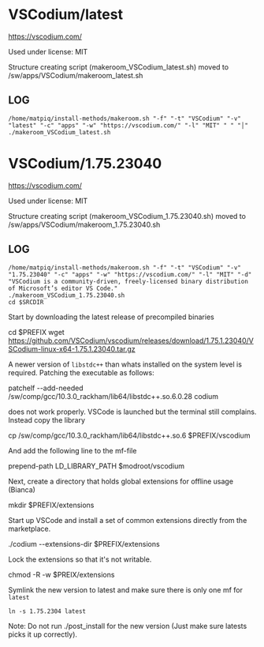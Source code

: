 VSCodium/latest
========================

<https://vscodium.com/>

Used under license:
MIT


Structure creating script (makeroom_VSCodium_latest.sh) moved to /sw/apps/VSCodium/makeroom_latest.sh

LOG
---

    /home/matpiq/install-methods/makeroom.sh "-f" "-t" "VSCodium" "-v" "latest" "-c" "apps" "-w" "https://vscodium.com/" "-l" "MIT" " " "│"
    ./makeroom_VSCodium_latest.sh
VSCodium/1.75.23040
========================

<https://vscodium.com/>

Used under license:
MIT


Structure creating script (makeroom_VSCodium_1.75.23040.sh) moved to /sw/apps/VSCodium/makeroom_1.75.23040.sh

LOG
---

    /home/matpiq/install-methods/makeroom.sh "-f" "-t" "VSCodium" "-v" "1.75.23040" "-c" "apps" "-w" "https://vscodium.com/" "-l" "MIT" "-d" "VSCodium is a community-driven, freely-licensed binary distribution of Microsoft’s editor VS Code."
    ./makeroom_VSCodium_1.75.23040.sh
    cd $SRCDIR

Start by downloading the latest release of precompiled binaries

   cd $PREFIX
   wget https://github.com/VSCodium/vscodium/releases/download/1.75.1.23040/VSCodium-linux-x64-1.75.1.23040.tar.gz


A newer version of `libstdc++` than whats installed on the system level is
required. Patching the executable as follows:

   patchelf --add-needed /sw/comp/gcc/10.3.0_rackham/lib64/libstdc++.so.6.0.28 codium

does not work properly. VSCode is launched but the terminal still complains. Instead copy the library 

   cp /sw/comp/gcc/10.3.0_rackham/lib64/libstdc++.so.6 $PREFIX/vscodium

And add the following line to the mf-file

   prepend-path LD_LIBRARY_PATH $modroot/vscodium

Next, create a directory that holds global extensions for offline usage (Bianca)

   mkdir $PREFIX/extensions

Start up VSCode and install a set of common extensions directly from the marketplace.

   ./codium --extensions-dir $PREFIX/extensions

Lock the extensions so that it's not writable.

   chmod -R -w $PREIX/extensions

Symlink the new version to latest and make sure there is only one mf for
`latest`

    ln -s 1.75.2304 latest

Note: Do not run ./post_install for the new version (Just make sure latests
picks it up correctly).
